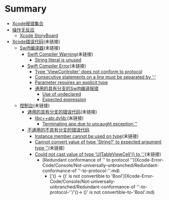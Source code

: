 # Summary

* [Xcode报错集合](README.md)
* [操作无反应](No-response/README.md)
  * [Xcode StoryBoard](No-response/Xcode-Storyboard.md)
* [Xcode错误代码](Xcode-Error-Code/README.md)(未链接)
  * [Swift编译器](Xcode-Error-Code/Swift-Compiler/README.md)(未链接)
    * [Swift Compiler Warning](Xcode-Error-Code/Swift-Compiler/Swift-Compiler-Warning/README.md)(未链接)
      * [String literal is unused](Xcode-Error-Code/Swift-Compiler/Swift-Compiler-Warning/String-literal-is-unused.md)
    * [Swift Compiler Error](Xcode-Error-Code/Swift-Compiler/Swift-Compiler-Error/README.md)(未链接)
      * [Type 'ViewController' does not conform to protocol](Xcode-Error-Code/Swift-Compiler/Swift-Compiler-Error/Type-'ViewController'-does-not-conform-to-protocol.md)
      * [Consecutive statements on a line must be separated by ‘;’](Xcode-Error-Code/Swift-Compiler/Swift-Compiler-Error/Consecutive-statements-on-a-line-must-be-separated-by-‘;’.md)
      * [Parameter requires an explicit type](Xcode-Error-Code/Swift-Compiler/Swift-Compiler-Error/Parameter-requires-an-explicit-type.md)
      * [通用的具有分支的Swift编译报错](Xcode-Error-Code/Swift-Compiler/Swift-Compiler-Error/Generic-Swift-Compile-Error-with-Branch/README.md)
        * [Use of undeclared](Xcode-Error-Code/Swift-Compiler/Swift-Compiler-Error/Generic-Swift-Compile-Error-with-Branch/Use-of-undeclared.md)
        * [Expected expression](Xcode-Error-Code/Swift-Compiler/Swift-Compiler-Error/Generic-Swift-Compile-Error-with-Branch/Expected-expression.md)
  * [控制台](Xcode-Error-Code/Console/README.md)(未链接)
    * [通用的具有分支的错误代码](Xcode-Error-Code/Console/Universal-branching/README.md)(未链接)
      * [libc++abi.dylib:](Xcode-Error-Code/Console/Universal-branching/libcabidylib/libc++abi.dylib:.md)(未链接)
        * [Terminating app due to uncaught exception ''](Xcode-Error-Code/Console/Universal-branching/libcabidylib/Terminating-app-due-to-uncaught-exception-''..md)
    * [不通用的不具有分支的错误代码](Xcode-Error-Code/Console/Not-universally-unbranched/README.md)
      * [Instance member cannot be used on type](Xcode-Error-Code/Console/Not-universally-unbranched/Instance-member-cannot-be-used-on-type.md)(未链接)
      * [Cannot convert value of type 'String?' to expected argument type ''](Xcode-Error-Code/Console/Not-universally-unbranched/Cannot-convert-value-of-type-'String?'-to-expected-argument-type-''.md)(未链接)
      * [Could not cast value of type 'UITableViewCell'\(\) to '.'](Xcode-Error-Code/Console/Not-universally-unbranched/Could-not-cast-value-of-type-'UITableViewCell'\(\)-to-'.'.md )(未链接)
        * [Redundant conformance of '' to protocol ''](Xcode-Error-Code/Console/Not-universally-unbranched/Redundant-conformance-of ''-to-protocol-''.md)
          * ['\(\) -&gt; \(\)' is not convertible to 'Bool'](Xcode-Error-Code/Console/Not-universally-unbranched/Redundant-conformance-of ''-to-protocol-''/'(\)-&gt; \(\)' is not convertible-to-'Bool'.md)


